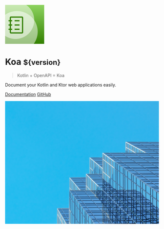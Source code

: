 ![Logo](logo.svg)

# Koa <small style="font-family: var(--base-font-family);">${version}</small>

> Kotlin + OpenAPI = Koa

Document your Kotlin and Ktor web applications easily.

[Documentation](/#koa-main) [GitHub](https://github.com/utybo/Koa)

![](bg.jpg)
